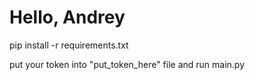# Hello, Andrey
pip install -r requirements.txt

put your token into "put_token_here" file and run main.py
